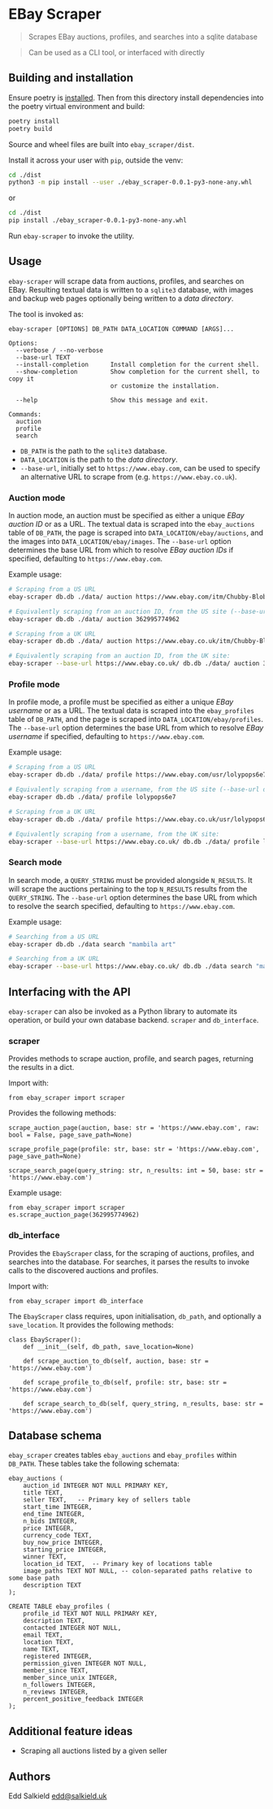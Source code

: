 # EBay Scraper

> Scrapes EBay auctions, profiles, and searches into a sqlite database

> Can be used as a CLI tool, or interfaced with directly

## Building and installation

Ensure poetry is [installed](https://python-poetry.org/docs/#installation).  Then from this directory install dependencies into the poetry virtual environment and build:

```bash
poetry install
poetry build
```

Source and wheel files are built into `ebay_scraper/dist`.

Install it across your user with `pip`, outside the venv:
```bash
cd ./dist
python3 -m pip install --user ./ebay_scraper-0.0.1-py3-none-any.whl
```

or

```bash
cd ./dist
pip install ./ebay_scraper-0.0.1-py3-none-any.whl
```

Run `ebay-scraper` to invoke the utility.

## Usage

`ebay-scraper` will scrape data from auctions, profiles, and searches on EBay.  Resulting textual data is written to a `sqlite3` database, with images and backup web pages optionally being written to a _data directory_.

The tool is invoked as:

```
ebay-scraper [OPTIONS] DB_PATH DATA_LOCATION COMMAND [ARGS]...

Options:
  --verbose / --no-verbose
  --base-url TEXT
  --install-completion      Install completion for the current shell.
  --show-completion         Show completion for the current shell, to copy it
                            or customize the installation.

  --help                    Show this message and exit.

Commands:
  auction
  profile
  search
```

* `DB_PATH` is the path to the `sqlite3` database.
* `DATA_LOCATION` is the path to the _data directory_.
* `--base-url`, initially set to `https://www.ebay.com`, can be used to specify an alternative URL to scrape from (e.g. `https://www.ebay.co.uk`).

### Auction mode
In auction mode, an auction must be specified as either a unique _EBay auction ID_ or as a URL.  The textual data is scraped into the `ebay_auctions` table of `DB_PATH`, the page is scraped into `DATA_LOCATION/ebay/auctions`, and the images into `DATA_LOCATION/ebay/images`.  The `--base-url` option determines the base URL from which to resolve _EBay auction IDs_ if specified, defaulting to `https://www.ebay.com`.

Example usage:

```bash
# Scraping from a US URL
ebay-scraper db.db ./data/ auction https://www.ebay.com/itm/Chubby-Blob-Seal-Plush-Toy-Animal-Cute-Ocean-Pillow-Pet-Stuffed-Doll-Kids-Gift/362995774962?hash=item54843bf5f2:g:euoAAOSwmnFd50KP

# Equivalently scraping from an auction ID, from the US site (--base-url defaults to https://www.ebay.com):
ebay-scraper db.db ./data/ auction 362995774962

# Scraping from a UK URL
ebay-scraper db.db ./data/ auction https://www.ebay.co.uk/itm/Chubby-Blob-Seal-Plush-Toy-Animal-Cute-Ocean-Pillow-Pet-Stuffed-Doll-Kids-Gift/362995774962?hash=item54843bf5f2:g:euoAAOSwmnFd50KP

# Equivalently scraping from an auction ID, from the UK site:
ebay-scraper --base-url https://www.ebay.co.uk/ db.db ./data/ auction 362995774962
```

### Profile mode
In profile mode, a profile must be specified as either a unique _EBay username_ or as a URL.  The textual data is scraped into the `ebay_profiles` table of `DB_PATH`, and the page is scraped into `DATA_LOCATION/ebay/profiles`.  The `--base-url` option determines the base URL from which to resolve _EBay username_ if specified, defaulting to `https://www.ebay.com`.

Example usage:

```bash
# Scraping from a US URL
ebay-scraper db.db ./data/ profile https://www.ebay.com/usr/lolypops6e7

# Equivalently scraping from a username, from the US site (--base-url defaults to https://www.ebay.com):
ebay-scraper db.db ./data/ profile lolypops6e7

# Scraping from a UK URL
ebay-scraper db.db ./data/ profile https://www.ebay.co.uk/usr/lolypops6e7

# Equivalently scraping from a username, from the UK site:
ebay-scraper --base-url https://www.ebay.co.uk/ db.db ./data/ profile lolypops6e7
```

### Search mode
In search mode, a `QUERY_STRING` must be provided alongside `N_RESULTS`.  It will scrape the auctions pertaining to the top `N_RESULTS` results from the `QUERY_STRING`.  The `--base-url` option determines the base URL from which to resolve the search specified, defaulting to `https://www.ebay.com`.

Example usage:
```bash
# Searching from a US URL
ebay-scraper db.db ./data search "mambila art"

# Searching from a UK URL
ebay-scraper --base-url https://www.ebay.co.uk/ db.db ./data search "mambila art"
```

## Interfacing with the API
`ebay-scraper` can also be invoked as a Python library to automate its operation, or build your own database backend.  `scraper` and `db_interface`.

### scraper
Provides methods to scrape auction, profile, and search pages, returning the results in a dict.

Import with:

```python3
from ebay_scraper import scraper
```

Provides the following methods:

`scrape_auction_page(auction, base: str = 'https://www.ebay.com', raw: bool = False, page_save_path=None)`

`scrape_profile_page(profile: str, base: str = 'https://www.ebay.com', page_save_path=None)`

`scrape_search_page(query_string: str, n_results: int = 50, base: str = 'https://www.ebay.com')`

Example usage:

```python3
from ebay_scraper import scraper
es.scrape_auction_page(362995774962)
```

### db_interface
Provides the `EbayScraper` class, for the scraping of auctions, profiles, and searches into the database.  For searches, it parses the results to invoke calls to the discovered auctions and profiles.

Import with:

```python3
from ebay_scraper import db_interface
```

The `EbayScraper` class requires, upon initialisation, `db_path`, and optionally a `save_location`.  It provides the following methods:

```python3
class EbayScraper():
    def __init__(self, db_path, save_location=None)
    
    def scrape_auction_to_db(self, auction, base: str = 'https://www.ebay.com')
    
    def scrape_profile_to_db(self, profile: str, base: str = 'https://www.ebay.com')
    
    def scrape_search_to_db(self, query_string, n_results, base: str = 'https://www.ebay.com') 
```

## Database schema
`ebay_scraper` creates tables `ebay_auctions` and `ebay_profiles` within `DB_PATH`.  These tables take the following schemata:

```
ebay_auctions (
    auction_id INTEGER NOT NULL PRIMARY KEY,
    title TEXT,
    seller TEXT,   -- Primary key of sellers table
    start_time INTEGER,
    end_time INTEGER,
    n_bids INTEGER,
    price INTEGER,
    currency_code TEXT,
    buy_now_price INTEGER,
    starting_price INTEGER,
    winner TEXT,
    location_id TEXT,  -- Primary key of locations table
    image_paths TEXT NOT NULL, -- colon-separated paths relative to some base path
    description TEXT
);

CREATE TABLE ebay_profiles (
    profile_id TEXT NOT NULL PRIMARY KEY,
    description TEXT,
    contacted INTEGER NOT NULL,
    email TEXT,
    location TEXT,
    name TEXT,
    registered INTEGER,
    permission_given INTEGER NOT NULL,
    member_since TEXT,
    member_since_unix INTEGER,
    n_followers INTEGER,
    n_reviews INTEGER,
    percent_positive_feedback INTEGER
);
```

## Additional feature ideas
* Scraping all auctions listed by a given seller

## Authors
Edd Salkield <edd@salkield.uk>
